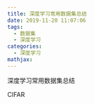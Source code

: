 ```yaml
---
title: 深度学习常用数据集总结
date: 2019-11-20 11:07:06
tags:
  - 数据集
  - 深度学习
categories:
  - 深度学习
mathjax:
---
```


深度学习常用数据集总结

CIFAR 
